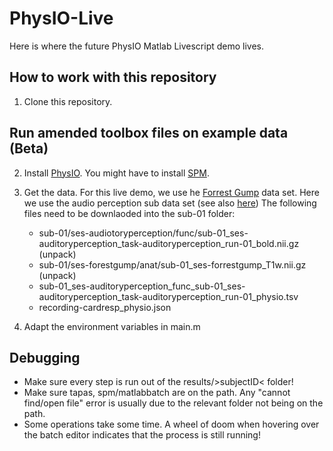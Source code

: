 # PhysIO-Live
Here is where the future PhysIO Matlab Livescript demo lives.

## How to work with this repository
1. Clone this repository.

## Run amended toolbox files on example data (Beta)
2. Install [PhysIO](https://github.com/translationalneuromodeling/tapas/tree/master/PhysIO). You might have to install [SPM](https://www.fil.ion.ucl.ac.uk/spm/).
   
3. Get the data. 
   For this live demo, we use he [Forrest Gump](https://openneuro.org/datasets/ds000113/versions/1.3.0) data set. Here we use the audio perception sub data set (see also [here](https://www.studyforrest.org/data.html))
   The following files need to be downlaoded into the sub-01 folder:
   - sub-01/ses-audiotoryperception/func/sub-01_ses-auditoryperception_task-auditoryperception_run-01_bold.nii.gz (unpack)
   - sub-01/ses-forestgump/anat/sub-01_ses-forrestgump_T1w.nii.gz (unpack)
   - sub-01_ses-auditoryperception_func_sub-01_ses-auditoryperception_task-auditoryperception_run-01_physio.tsv
   - recording-cardresp_physio.json
 
4. Adapt the environment variables  in main.m

## Debugging

- Make sure every step is run out of the results/>subjectID<  folder!
- Make sure tapas, spm/matlabbatch are on the path. Any "cannot find/open file" error is usually due to the relevant folder not being  on the path.
- Some operations take some time. A wheel of doom when hovering over the batch editor indicates that the process is still running!
